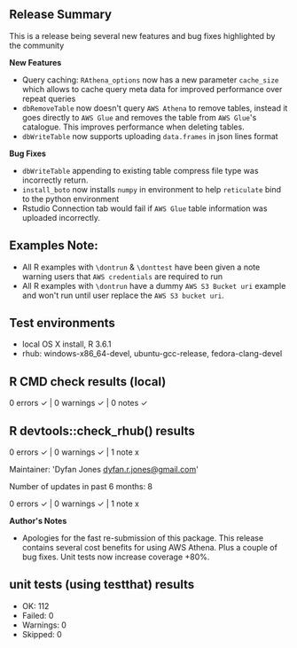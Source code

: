 ## Release Summary
This is a release being several new features and bug fixes highlighted by the community

**New Features**
* Query caching: `RAthena_options` now has a new parameter `cache_size` which allows to cache query meta data for improved performance over repeat queries
* `dbRemoveTable` now doesn't query `AWS Athena` to remove tables, instead it goes directly to `AWS Glue` and removes the table from `AWS Glue`'s catalogue. This improves performance when deleting tables.
* `dbWriteTable` now supports uploading `data.frames` in json lines format

**Bug Fixes**
* `dbWriteTable` appending to existing table compress file type was incorrectly return.
* `install_boto` now installs `numpy` in environment to help `reticulate` bind to the python environment
* Rstudio Connection tab would fail if `AWS Glue` table information was uploaded incorrectly.

## Examples Note:
* All R examples with `\dontrun` & `\donttest` have been given a note warning users that `AWS credentials` are required to run
* All R examples with `\dontrun` have a dummy `AWS S3 Bucket uri` example and won't run until user replace the `AWS S3 bucket uri`.

## Test environments
* local OS X install, R 3.6.1
* rhub: windows-x86_64-devel, ubuntu-gcc-release, fedora-clang-devel

## R CMD check results (local)
0 errors ✓ | 0 warnings ✓ | 0 notes ✓

## R devtools::check_rhub() results
0 errors ✓ | 0 warnings ✓ | 1 note x

Maintainer: 'Dyfan Jones <dyfan.r.jones@gmail.com>'

Number of updates in past 6 months: 8

0 errors ✓ | 0 warnings ✓ | 1 note x

**Author's Notes**
* Apologies for the fast re-submission of this package. This release contains several cost benefits for using AWS Athena. Plus a couple of bug fixes. Unit tests now increase coverage +80%.

## unit tests (using testthat) results
* OK:       112
* Failed:   0
* Warnings: 0
* Skipped:  0